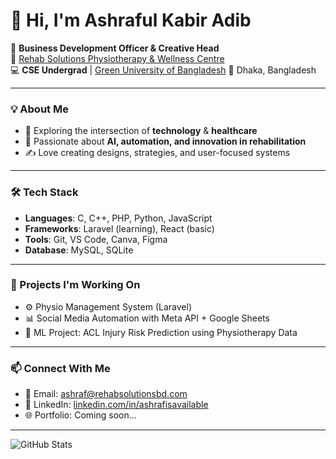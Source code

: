 # 👋 Hi, I'm Ashraful Kabir Adib

🎯 **Business Development Officer & Creative Head**  
🏥 [Rehab Solutions Physiotherapy & Wellness Centre](https://rehabsolutionsbd.com)  
💻 **CSE Undergrad** | [Green University of Bangladesh](https://green.edu.bd/)
📍 Dhaka, Bangladesh  

---

### 💡 About Me
- 🔬 Exploring the intersection of **technology** & **healthcare**
- 🧠 Passionate about **AI, automation, and innovation in rehabilitation**
- ✍️ Love creating designs, strategies, and user-focused systems

---

### 🛠️ Tech Stack
- **Languages**: C, C++, PHP, Python, JavaScript
- **Frameworks**: Laravel (learning), React (basic)
- **Tools**: Git, VS Code, Canva, Figma
- **Database**: MySQL, SQLite

---

### 🚀 Projects I'm Working On
- ⚙️ Physio Management System (Laravel)
- 📊 Social Media Automation with Meta API + Google Sheets
- 🤖 ML Project: ACL Injury Risk Prediction using Physiotherapy Data

---

### 📫 Connect With Me
- 📧 Email: ashraf@rehabsolutionsbd.com  
- 💼 LinkedIn: [linkedin.com/in/ashrafisavailable](https://www.linkedin.com/in/ashrafisavailable/)  
- 🌐 Portfolio: Coming soon...

---

![GitHub Stats](https://github-readme-stats.vercel.app/api?username=ashrafavailable&show_icons=true&theme=default)
